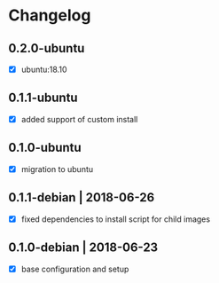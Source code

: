 # Changelog

## 0.2.0-ubuntu

- [x] ubuntu:18.10

## 0.1.1-ubuntu

- [x] added support of custom install

## 0.1.0-ubuntu

- [x] migration to ubuntu

## 0.1.1-debian | 2018-06-26

- [x] fixed dependencies to install script for child images

## 0.1.0-debian | 2018-06-23

- [x] base configuration and setup

